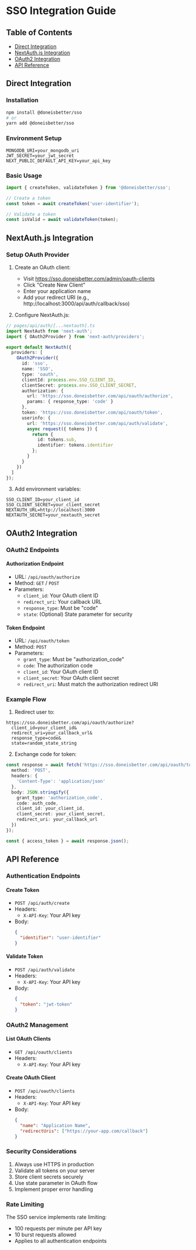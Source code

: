 # SSO Integration Guide

## Table of Contents
- [Direct Integration](#direct-integration)
- [NextAuth.js Integration](#nextauthjs-integration)
- [OAuth2 Integration](#oauth2-integration)
- [API Reference](#api-reference)

## Direct Integration

### Installation

```bash
npm install @doneisbetter/sso
# or
yarn add @doneisbetter/sso
```

### Environment Setup

```env
MONGODB_URI=your_mongodb_uri
JWT_SECRET=your_jwt_secret
NEXT_PUBLIC_DEFAULT_API_KEY=your_api_key
```

### Basic Usage

```typescript
import { createToken, validateToken } from '@doneisbetter/sso';

// Create a token
const token = await createToken('user-identifier');

// Validate a token
const isValid = await validateToken(token);
```

## NextAuth.js Integration

### Setup OAuth Provider

1. Create an OAuth client:
   - Visit https://sso.doneisbetter.com/admin/oauth-clients
   - Click "Create New Client"
   - Enter your application name
   - Add your redirect URI (e.g., http://localhost:3000/api/auth/callback/sso)

2. Configure NextAuth.js:

```typescript
// pages/api/auth/[...nextauth].ts
import NextAuth from 'next-auth';
import { OAuth2Provider } from 'next-auth/providers';

export default NextAuth({
  providers: [
    OAuth2Provider({
      id: 'sso',
      name: 'SSO',
      type: 'oauth',
      clientId: process.env.SSO_CLIENT_ID,
      clientSecret: process.env.SSO_CLIENT_SECRET,
      authorization: {
        url: 'https://sso.doneisbetter.com/api/oauth/authorize',
        params: { response_type: 'code' }
      },
      token: 'https://sso.doneisbetter.com/api/oauth/token',
      userinfo: {
        url: 'https://sso.doneisbetter.com/api/auth/validate',
        async request({ tokens }) {
          return {
            id: tokens.sub,
            identifier: tokens.identifier
          };
        }
      }
    })
  ]
});
```

3. Add environment variables:

```env
SSO_CLIENT_ID=your_client_id
SSO_CLIENT_SECRET=your_client_secret
NEXTAUTH_URL=http://localhost:3000
NEXTAUTH_SECRET=your_nextauth_secret
```

## OAuth2 Integration

### OAuth2 Endpoints

#### Authorization Endpoint
- URL: `/api/oauth/authorize`
- Method: `GET` / `POST`
- Parameters:
  - `client_id`: Your OAuth client ID
  - `redirect_uri`: Your callback URL
  - `response_type`: Must be "code"
  - `state`: (Optional) State parameter for security

#### Token Endpoint
- URL: `/api/oauth/token`
- Method: `POST`
- Parameters:
  - `grant_type`: Must be "authorization_code"
  - `code`: The authorization code
  - `client_id`: Your OAuth client ID
  - `client_secret`: Your OAuth client secret
  - `redirect_uri`: Must match the authorization redirect URI

### Example Flow

1. Redirect user to:
```
https://sso.doneisbetter.com/api/oauth/authorize?
  client_id=your_client_id&
  redirect_uri=your_callback_url&
  response_type=code&
  state=random_state_string
```

2. Exchange code for token:
```typescript
const response = await fetch('https://sso.doneisbetter.com/api/oauth/token', {
  method: 'POST',
  headers: {
    'Content-Type': 'application/json'
  },
  body: JSON.stringify({
    grant_type: 'authorization_code',
    code: auth_code,
    client_id: your_client_id,
    client_secret: your_client_secret,
    redirect_uri: your_callback_url
  })
});

const { access_token } = await response.json();
```

## API Reference

### Authentication Endpoints

#### Create Token
- `POST /api/auth/create`
- Headers:
  - `X-API-Key`: Your API key
- Body:
  ```json
  {
    "identifier": "user-identifier"
  }
  ```

#### Validate Token
- `POST /api/auth/validate`
- Headers:
  - `X-API-Key`: Your API key
- Body:
  ```json
  {
    "token": "jwt-token"
  }
  ```

### OAuth2 Management

#### List OAuth Clients
- `GET /api/oauth/clients`
- Headers:
  - `X-API-Key`: Your API key

#### Create OAuth Client
- `POST /api/oauth/clients`
- Headers:
  - `X-API-Key`: Your API key
- Body:
  ```json
  {
    "name": "Application Name",
    "redirectUris": ["https://your-app.com/callback"]
  }
  ```

### Security Considerations

1. Always use HTTPS in production
2. Validate all tokens on your server
3. Store client secrets securely
4. Use state parameter in OAuth flow
5. Implement proper error handling

### Rate Limiting

The SSO service implements rate limiting:
- 100 requests per minute per API key
- 10 burst requests allowed
- Applies to all authentication endpoints
